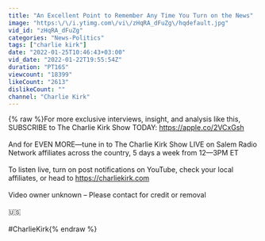 ```yaml
---
title: "An Excellent Point to Remember Any Time You Turn on the News"
image: "https:\/\/i.ytimg.com\/vi\/zHqRA_dFuZg\/hqdefault.jpg"
vid_id: "zHqRA_dFuZg"
categories: "News-Politics"
tags: ["charlie kirk"]
date: "2022-01-25T10:46:43+03:00"
vid_date: "2022-01-22T19:55:54Z"
duration: "PT16S"
viewcount: "18399"
likeCount: "2613"
dislikeCount: ""
channel: "Charlie Kirk"
---
```

{% raw %}For more exclusive interviews, insight, and analysis like this, SUBSCRIBE to The Charlie Kirk Show TODAY: <a rel="nofollow" target="blank" href="https://apple.co/2VCxGsh">https://apple.co/2VCxGsh</a><br /><br />And for EVEN MORE—tune in to The Charlie Kirk Show LIVE on Salem Radio Network affiliates across the country, 5 days a week from 12—3PM ET<br /><br />To listen live, turn on post notifications on YouTube, check your local affiliates, or head to <a rel="nofollow" target="blank" href="https://charliekirk.com">https://charliekirk.com</a><br /><br />Video owner unknown – Please contact for credit or removal<br /><br />🇺🇸<br /><br />#CharlieKirk{% endraw %}

